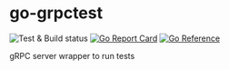 # go-grpctest

![Test & Build status](https://github.com/teran/go-grpctest/actions/workflows/go.yml/badge.svg)
[![Go Report Card](https://goreportcard.com/badge/github.com/teran/go-grpctest)](https://goreportcard.com/report/github.com/teran/go-grpctest)
[![Go Reference](https://pkg.go.dev/badge/github.com/teran/go-grpctest.svg)](https://pkg.go.dev/github.com/teran/go-grpctest)

gRPC server wrapper to run tests
